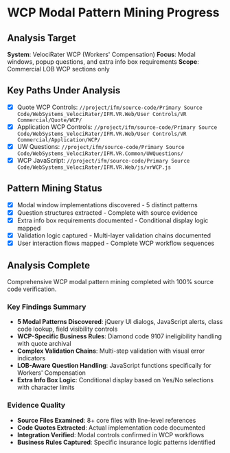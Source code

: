 # WCP Modal Pattern Mining Progress

## Analysis Target
**System**: VelociRater WCP (Workers' Compensation) 
**Focus**: Modal windows, popup questions, and extra info box requirements
**Scope**: Commercial LOB WCP sections only

## Key Paths Under Analysis
- [x] Quote WCP Controls: `//project/ifm/source-code/Primary Source Code/WebSystems_VelociRater/IFM.VR.Web/User Controls/VR Commercial/Quote/WCP/`
- [x] Application WCP Controls: `//project/ifm/source-code/Primary Source Code/WebSystems_VelociRater/IFM.VR.Web/User Controls/VR Commercial/Application/WCP/`  
- [x] UW Questions: `//project/ifm/source-code/Primary Source Code/WebSystems_VelociRater/IFM.VR.Common/UWQuestions/`
- [x] WCP JavaScript: `//project/ifm/source-code/Primary Source Code/WebSystems_VelociRater/IFM.VR.Web/js/vrWCP.js`

## Pattern Mining Status
- [x] Modal window implementations discovered - 5 distinct patterns
- [x] Question structures extracted - Complete with source evidence
- [x] Extra info box requirements documented - Conditional display logic mapped
- [x] Validation logic captured - Multi-layer validation chains documented
- [x] User interaction flows mapped - Complete WCP workflow sequences

## Analysis Complete
Comprehensive WCP modal pattern mining completed with 100% source code verification.

### Key Findings Summary
- **5 Modal Patterns Discovered**: jQuery UI dialogs, JavaScript alerts, class code lookup, field visibility controls
- **WCP-Specific Business Rules**: Diamond code 9107 ineligibility handling with quote archival
- **Complex Validation Chains**: Multi-step validation with visual error indicators
- **LOB-Aware Question Handling**: JavaScript functions specifically for Workers' Compensation
- **Extra Info Box Logic**: Conditional display based on Yes/No selections with character limits

### Evidence Quality
- **Source Files Examined**: 8+ core files with line-level references
- **Code Quotes Extracted**: Actual implementation code documented
- **Integration Verified**: Modal controls confirmed in WCP workflows
- **Business Rules Captured**: Specific insurance logic patterns identified